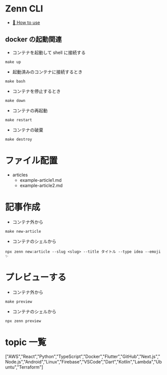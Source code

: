 # Zenn CLI

- [📘 How to use](https://zenn.dev/zenn/articles/zenn-cli-guide)

## docker の起動関連

- コンテナを起動して shell に接続する

```
make up
```

- 起動済みのコンテナに接続するとき

```
make bash
```

- コンテナを停止するとき

```
make down
```

- コンテナの再起動
```
make restart
```

- コンテナの破棄
```
make destroy
```

# ファイル配置

- articles
  - example-article1.md
  - example-article2.md

# 記事作成
- コンテナ外から
```
make new-article
```
- コンテナのシェルから
```
npx zenn new:article --slug <slug> --title タイトル --type idea --emoji ✨
```

# プレビューする
- コンテナ外から
```
make preview
```
- コンテナのシェルから
```
npx zenn preview
```

# topic 一覧

["AWS","React","Python","TypeScript","Docker","Flutter","GitHub","Next.js","Node.js","Android","Linux","Firebase","VSCode","Dart","Kotlin","Lambda","Ubuntu","Terraform"]
